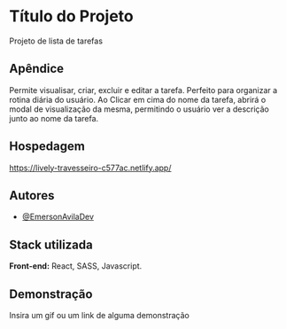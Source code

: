 
# Título do Projeto

Projeto de lista de tarefas 

## Apêndice

Permite visualisar, criar, excluir e editar a tarefa. Perfeito para organizar a rotina diária do usuário.
Ao Clicar em cima do nome da tarefa, abrirá o modal de visualização da mesma, permitindo o usuário ver a descrição junto ao nome da tarefa.

## Hospedagem

https://lively-travesseiro-c577ac.netlify.app/

## Autores

- [@EmersonAvilaDev](https://www.github.com/EmersonAvilaDev)


## Stack utilizada

**Front-end:** React, SASS, Javascript.


## Demonstração

Insira um gif ou um link de alguma demonstração

